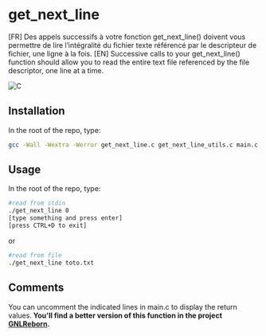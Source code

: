 # get_next_line
[FR] Des appels successifs à votre fonction get_next_line() doivent vous permettre de lire l’intégralité du fichier texte référencé par le descripteur de fichier, une ligne à la fois.
[EN] Successive calls to your get_next_line() function should allow you to read the entire text file referenced by the file descriptor, one line at a time.

![C](https://img.shields.io/badge/C-00599C?style=for-the-badge&logo=c&logoColor=white)

## Installation

In the root of the repo, type:

```bash
gcc -Wall -Wextra -Werror get_next_line.c get_next_line_utils.c main.c get_next_line.h -D BUFFER_SIZE=12 -o get_next_line
```

## Usage

In the root of the repo, type:
 
 ```bash
 #read from stdin
./get_next_line 0
[type something and press enter]
[press CTRL+D to exit]
```
or 
```bash
#read from file
./get_next_line toto.txt
```

## Comments
You can uncomment the indicated lines in main.c to display the return values.<b/>
You'll find a better version of this function in the project <a href="https://github.com/pnielly/GNLReborn">GNLReborn</a>.
